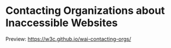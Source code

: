 # Contacting Organizations about Inaccessible Websites  

Preview: https://w3c.github.io/wai-contacting-orgs/
